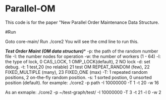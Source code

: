 # Parallel-OM
This code is for the paper "New Parallel Order Maintenance Data Structure. 


#Run

Goto core-main/
Run ./core2 
You will see the cmd line to run this. 

*************Test Order Maint (OM data structure)**************
-p: the path of the random number file
-I: the number nodes for operation
-w: the number of workers (1 - 64)
-l: the type of lock, 0 CAS_LOCK, 1 OMP_LOCK(default), 2 NO lock
-d: set debug.
-t:  1 test,20 (no relable) 21 test OM REPEAT_RANDOM (few), 22 FIXED_MULTIPLE (many), 23 FIXED_ONE (max)
-T: 1 repeated random positions, 2 on-the-fly random position.
-s: 1 sorted postion, 0 unsorted position (default).
 for example: ./core2 -p path -I 10000000 -T 1 -t 20 -w 16
 
 
 As an exmaple: ./core2 -p ~/test-graph/test/ -I 10000000 -T 3 -t 21 -l 0 -w 2
 
